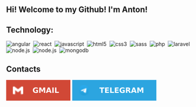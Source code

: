 ## Hi! Welcome to my Github! I'm Anton!

## Technology:

<img alt="angular" src="https://img.shields.io/badge/angular-d6002f.svg?&style=for-the-badge&logo=angular&logoColor=fff" />&nbsp;
<img alt="react" src="https://img.shields.io/badge/react-61DAFB.svg?&style=for-the-badge&logo=react&logoColor=fff" />&nbsp;
<img alt="javascript" src="https://img.shields.io/badge/javascript-F7DF1E.svg?&style=for-the-badge&logo=javascript&logoColor=fff" />&nbsp;
<img alt="html5" src="https://img.shields.io/badge/html-E34F26.svg?&style=for-the-badge&logo=html5&logoColor=fff" />&nbsp;
<img alt="css3" src="https://img.shields.io/badge/css-1572B6.svg?&style=for-the-badge&logo=css3&logoColor=fff" />&nbsp;
<img alt="sass" src="https://img.shields.io/badge/sass-CF649A.svg?&style=for-the-badge&logo=sass&logoColor=fff" />&nbsp;
<img alt="php" src="https://img.shields.io/badge/php-7377ad.svg?&style=for-the-badge&logo=php&logoColor=fff" />&nbsp;
<img alt="laravel" src="https://img.shields.io/badge/laravel-eb4e43.svg?&style=for-the-badge&logo=laravel&logoColor=fff" />&nbsp;
<img alt="node.js" src="https://img.shields.io/badge/node.js-90C53F.svg?&style=for-the-badge&logo=node.js&logoColor=fff" />&nbsp;
<img alt="node.js" src="https://img.shields.io/badge/express-A9A9A9.svg?&style=for-the-badge&logo=express&logoColor=000000" />&nbsp;
<img alt="mongodb" src="https://img.shields.io/badge/mongodb-26A944.svg?&style=for-the-badge&logo=mongodb&logoColor=fff" />&nbsp;

## Contacts

[![GMAIL](images/GMAIL.svg)](mailto:antrmv25@gmail.com)
[![TELEGRAM](images/TELEGRAM.svg)](https://t.me/antrmv25)
